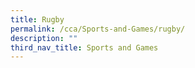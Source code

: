 ```yaml
---
title: Rugby
permalink: /cca/Sports-and-Games/rugby/
description: ""
third_nav_title: Sports and Games
---
```

